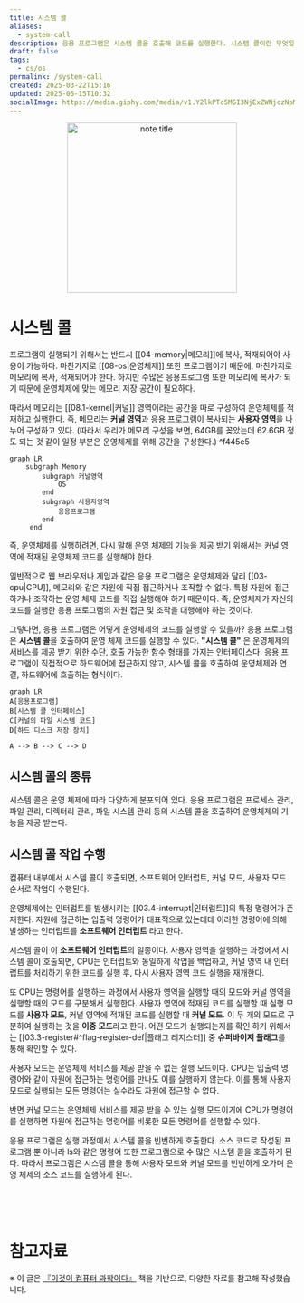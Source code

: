 ```yaml
---
title: 시스템 콜
aliases:
  - system-call
description: 응용 프로그램은 시스템 콜을 호출해 코드를 실행한다. 시스템 콜이란 무엇일까
draft: false
tags:
  - cs/os
permalink: /system-call
created: 2025-03-22T15:16
updated: 2025-05-15T10:32
socialImage: https://media.giphy.com/media/v1.Y2lkPTc5MGI3NjExZWNjczNpM3lyMDIxZG93Yjk5OWk4dGN5cjF2MzJtMDFndW90a2JseCZlcD12MV9naWZzX3NlYXJjaCZjdD1n/nea1LCYl8r8k0/giphy.gif
---
```

<p align="center">
  <img src="https://media.giphy.com/media/v1.Y2lkPTc5MGI3NjExZWNjczNpM3lyMDIxZG93Yjk5OWk4dGN5cjF2MzJtMDFndW90a2JseCZlcD12MV9naWZzX3NlYXJjaCZjdD1n/nea1LCYl8r8k0/giphy.gif" alt="note title" width="300">
</p>

# 시스템 콜

프로그램이 실행되기 위해서는 반드시 [[04-memory|메모리]]에 복사, 적재되어야 사용이 가능하다. 마찬가지로 [[08-os|운영체제]] 또한 프로그램이기 때문에, 마찬가지로 메모리에 복사, 적재되어야 한다. 하지만 수많은 응용프로그램 또한 메모리에 복사가 되기 때문에 운영체제에 맞는 메모리 저장 공간이 필요하다.

따라서 메모리는 [[08.1-kernel|커널]] 영역이라는 공간을 따로 구성하여 운영체제를 적재하고 실행한다. 즉, 메모리는 **커널 영역**과 응용 프로그램이 복사되는 **사용자 영역**을 나누어 구성하고 있다. (따라서 우리가 메모리 구성을 보면, 64GB를 꽂았는데 62.6GB 정도 되는 것 같이 일정 부분은 운영체제를 위해 공간을 구성한다.) ^f445e5

```mermaid
graph LR
	subgraph Memory
		subgraph 커널영역
			OS
		end
		subgraph 사용자영역
			응용프로그램
		end
	 end
```

즉, 운영체제를 실행하려면, 다시 말해 운영 체제의 기능을 제공 받기 위해서는 커널 영역에 적재된 운영체제 코드를 실행해야 한다.

일반적으로 웹 브라우저나 게임과 같은 응용 프로그램은 운영체제와 달리 [[03-cpu|CPU]], 메모리와 같은 자원에 직접 접근하거나 조작할 수 없다. 특정 자원에 접근하거나 조작하는 운영 체제 코드를 직접 실행해야 하기 때문이다. 즉, 운영체제가 자신의 코드를 실행한 응용 프로그램의 자원 접근 및 조작을 대행해야 하는 것이다.

그렇다면, 응용 프로그램은 어떻게 운영체제의 코드를 실행할 수 있을까? 응용 프로그램은 **시스템 콜**을 호출하여 운영 체제 코드를 실행할 수 있다. **"시스템 콜"** 은 운영체제의 서비스를 제공 받기 위한 수단, 호출 가능한 함수 형태를 가지는 인터페이스다. 응용 프로그램이 직접적으로 하드웨어에 접근하지 않고, 시스템 콜을 호출하여 운영체제와 연결, 하드웨어에 호출하는 형식이다.

```mermaid
graph LR
A[응용프로그램]
B[시스템 콜 인터페이스]
C[커널의 파일 시스템 코드]
D[하드 디스크 저장 장치]

A --> B --> C --> D

```

## 시스템 콜의 종류

시스템 콜은 운영 체제에 따라 다양하게 분포되어 있다. 응용 프로그램은 프로세스 관리, 파일 관리, 디렉터리 관리, 파일 시스템 관리 등의 시스템 콜을 호출하여 운영체제의 기능을 제공 받는다.

## 시스템 콜 작업 수행

컴퓨터 내부에서 시스템 콜이 호출되면, 소프트웨어 인터럽트, 커널 모드, 사용자 모드 순서로 작업이 수행된다. 

운영체제에는 인터럽트를 발생시키는 [[03.4-interrupt|인터럽트]]의 특정 명령어가 존재한다. 자원에 접근하는 입출력 명령어가 대표적으로 있는데데 이러한 명령어에 의해 발생하는 인터럽트를 **소프트웨어 인터럽트** 라고 한다.

시스템 콜이 이 **소프트웨어 인터럽트**의 일종이다. 사용자 영역을 실행하는 과정에서 시스템 콜이 호출되면, CPU는 인터럽트와 동일하게 작업을 백업하고, 커널 영역 내 인터럽트를 처리하기 위한 코드를 실행 후, 다시 사용자 영역 코드 실행을 재개한다.

또 CPU는 명령어를 실행하는 과정에서 사용자 영역을 실행할 때의 모드와 커널 영역을 실행할 때의 모드를 구분해서 실행한다. 사용자 영역에 적재된 코드를 실행할 때 실행 모드를 **사용자 모드**, 커널 영역에 적재된 코드를 실행할 때 **커널 모드**. 이 두 개의 모드로 구분하여 실행하는 것을 **이중 모드**라고 한다. 어떤 모드가 실행되는지를 확인 하기 위해서는 [[03.3-register#^flag-register-def|플래그 레지스터]] 중 **슈퍼바이저 플래그**를 통해 확인할 수 있다.

사용자 모드는 운영체제 서비스를 제공 받을 수 없는 실행 모드이다. CPU는 입출력 명령어와 같이 자원에 접근하는 명령어를 만나도 이를 실행하지 않는다. 이를 통해 사용자 모드로 실행되는 모든 명령어는 실수라도 자원에 접근할 수 없다.

반면 커널 모드는 운영체제 서비스를 제공 받을 수 있는 실행 모드이기에 CPU가 명령어를 실행하면 자원에 접근하는 명령어를 비롯한 모든 명령어를 실행할 수 있다. 

응용 프로그램은 실행 과정에서 시스템 콜을 빈번하게 호출한다. 소스 코드로 작성된 프로그램 뿐 아니라 ls와 같은 명령어 또한 프로그램으로 수 많은 시스템 콜을 호출하게 된다. 따라서 프로그램은 시스템 콜을 통해 사용자 모드와 커널 모드를 빈번하게 오가며 운영 체제의 소스 코드를 실행하게 된다.

</br></br></br>
# 참고자료
※ 이 글은 [『이것이 컴퓨터 과학이다』](https://product.kyobobook.co.kr/detail/S000214014967) 책을 기반으로, 다양한 자료를 참고해 작성했습니다.